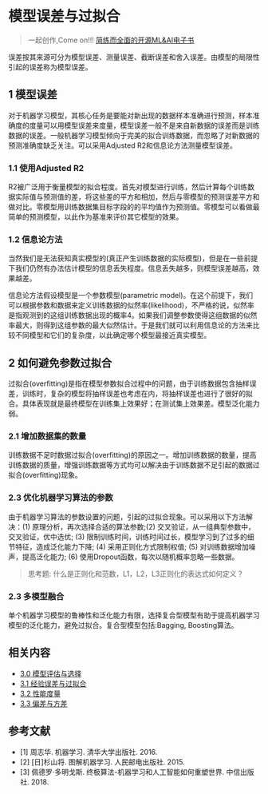 # 模型误差与过拟合

> 一起创作,Come on!!! [简练而全面的开源ML&AI电子书](https://github.com/media-tm/MTOpenML)

误差按其来源可分为模型误差、测量误差、截断误差和舍入误差。由模型的局限性引起的误差称为模型误差。

## 1 模型误差

对于机器学习模型，其核心任务是要能对新出现的数据样本准确进行预测，样本准确度的度量可以用模型误差来度量，模型误差一般不是来自新数据的误差而是训练数据的误差。一般机器学习模型倾向于完美的拟合训练数据，而忽略了对新数据的预测准确度缺乏关注。可以采用Adjusted R2和信息论方法测量模型误差。

### 1.1 使用Adjusted R2

R2被广泛用于衡量模型的拟合程度。首先对模型进行训练，然后计算每个训练数据实际值与预测值的差，将这些差的平方和相加，然后与零模型的预测误差平方和做对比。零模型用训练数据集目标字段的的平均值作为预测值。零模型可以看做最简单的预测模型，以此作为基准来评价其它模型的效果。

### 1.2 信息论方法

当然我们是无法获知真实模型的(真正产生训练数据的实际模型)，但是在一些前提下我们仍然有办法估计模型的信息丢失程度。信息丢失越多，则模型误差越高，效果越差。

信息论方法假设模型是一个参数模型(parametric model)。在这个前提下，我们可以根据参数和数据来定义训练数据的似然率(likelihood)，不严格的说，似然率是指观测到的这组训练数据出现的概率4。如果我们调整参数使得这组数据的似然率最大，则得到这组参数的最大似然估计。于是我们就可以利用信息论的方法来比较不同模型和它们的复杂度，以此确定哪个模型最接近真实模型。

## 2 如何避免参数过拟合

过拟合(overfitting)是指在模型参数拟合过程中的问题，由于训练数据包含抽样误差，训练时，复杂的模型将抽样误差也考虑在内，将抽样误差也进行了很好的拟合。具体表现就是最终模型在训练集上效果好；在测试集上效果差。模型泛化能力弱。

### 2.1 增加数据集的数量

训练数据不足时数据过拟合(overfitting)的原因之一。增加训练数据的数量，提高训练数据的质量，增强训练数据等方式均可以解决由于训练数据不足引起的数据过拟合(overfitting)现象。

### 2.3 优化机器学习算法的参数

由于机器学习算法的参数设置的问题，引起的过拟合现象。可以采用以下方法解决：(1) 原理分析，再次选择合适的算法参数;(2) 交叉验证，从一组典型参数中，交叉验证，优中选优; (3) 限制训练时间，训练时间过长，模型学习到了过多的细节特征，造成泛化能力下降; (4) 采用正则化方式限制权值; (5) 对训练数据增加噪声，提高泛化能力; (6) 使用Dropout函数，每次以随机概率忽略一些数据。

> 思考题: 什么是正则化和范数，L1，L2，L3正则化的表达式如何定义？

### 2.3 多模型融合

单个机器学习模型的鲁棒性和泛化能力有限，选择复合型模型有助于提高机器学习模型的泛化能力，避免过拟合。复合型模型包括:Bagging, Boosting算法。

## 相关内容

- [3.0 模型评估与选择](./30-ml-evaluat-model.md)
- [3.1 经验误差与过拟合](./31-ml-loss-overfit.md)
- [3.2 性能度量](./32-ml-performance-measure.md)
- [3.3 偏差与方差](./33-ml-deviation-variance.md)

## 参考文献

- [1] 周志华. 机器学习. 清华大学出版社. 2016.
- [2] [日]杉山将. 图解机器学习. 人民邮电出版社. 2015.
- [3] 佩德罗·多明戈斯. 终极算法-机器学习和人工智能如何重塑世界. 中信出版社. 2018.